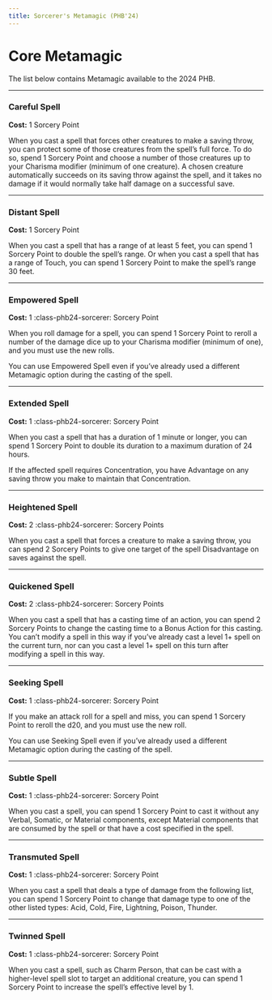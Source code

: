 ```yaml
---
title: Sorcerer's Metamagic (PHB'24)
---
```


# Core Metamagic

The list below contains Metamagic available to the 2024 PHB.

---

### Careful Spell

**Cost:** 1 Sorcery Point

When you cast a spell that forces other creatures to make a saving throw, you can protect some of those creatures from the spell’s full force. To do so, spend 1 Sorcery Point and choose a number of those creatures up to your Charisma modifier (minimum of one creature). A chosen creature automatically succeeds on its saving throw against the spell, and it takes no damage if it would normally take half damage on a successful save.

---

### Distant Spell

**Cost:** 1 Sorcery Point

When you cast a spell that has a range of at least 5 feet, you can spend 1 Sorcery Point to double the spell’s range. Or when you cast a spell that has a range of Touch, you can spend 1 Sorcery Point to make the spell’s range 30 feet.

---

### Empowered Spell

**Cost:** 1 :class-phb24-sorcerer: Sorcery Point

When you roll damage for a spell, you can spend 1 Sorcery Point to reroll a number of the damage dice up to your Charisma modifier (minimum of one), and you must use the new rolls.

You can use Empowered Spell even if you’ve already used a different Metamagic option during the casting of the spell.

---

### Extended Spell

**Cost:** 1 :class-phb24-sorcerer: Sorcery Point

When you cast a spell that has a duration of 1 minute or longer, you can spend 1 Sorcery Point to double its duration to a maximum duration of 24 hours.

If the affected spell requires Concentration, you have Advantage on any saving throw you make to maintain that Concentration.

---

### Heightened Spell

**Cost:** 2 :class-phb24-sorcerer: Sorcery Points

When you cast a spell that forces a creature to make a saving throw, you can spend 2 Sorcery Points to give one target of the spell Disadvantage on saves against the spell.

---

### Quickened Spell

**Cost:** 2 :class-phb24-sorcerer: Sorcery Points

When you cast a spell that has a casting time of an action, you can spend 2 Sorcery Points to change the casting time to a Bonus Action for this casting. You can’t modify a spell in this way if you’ve already cast a level 1+ spell on the current turn, nor can you cast a level 1+ spell on this turn after modifying a spell in this way.

---

### Seeking Spell

**Cost:** 1 :class-phb24-sorcerer: Sorcery Point

If you make an attack roll for a spell and miss, you can spend 1 Sorcery Point to reroll the d20, and you must use the new roll.

You can use Seeking Spell even if you’ve already used a different Metamagic option during the casting of the spell.

---

### Subtle Spell

**Cost:** 1 :class-phb24-sorcerer: Sorcery Point

When you cast a spell, you can spend 1 Sorcery Point to cast it without any Verbal, Somatic, or Material components, except Material components that are consumed by the spell or that have a cost specified in the spell.

---

### Transmuted Spell

**Cost:** 1 :class-phb24-sorcerer: Sorcery Point

When you cast a spell that deals a type of damage from the following list, you can spend 1 Sorcery Point to change that damage type to one of the other listed types: Acid, Cold, Fire, Lightning, Poison, Thunder.

---

### Twinned Spell

**Cost:** 1 :class-phb24-sorcerer: Sorcery Point

When you cast a spell, such as Charm Person, that can be cast with a higher-level spell slot to target an additional creature, you can spend 1 Sorcery Point to increase the spell’s effective level by 1.